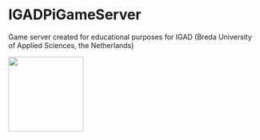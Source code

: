 # IGADPiGameServer
Game server created for educational purposes for IGAD (Breda University of Applied Sciences, the Netherlands)

<img src="https://insight.nhtv.nl/wp-content/uploads/2018/01/English-banner.jpg" width="150">
